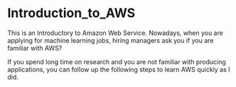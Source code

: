 # Introduction_to_AWS

This is an Introductory to Amazon Web Service. Nowadays, when you are applying for machine learning jobs, hiring managers ask you if you are familiar with AWS? 

If you spend long time on research and you are not familiar with producing applications, you can follow up the following steps to learn AWS quickly as I did. 

